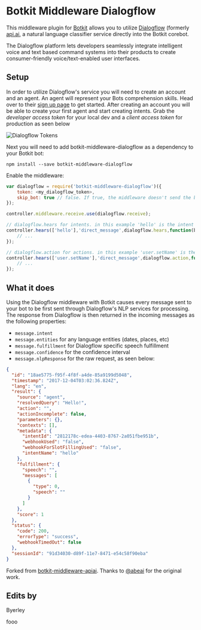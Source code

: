 # Botkit Middleware Dialogflow
This middleware plugin for [Botkit](http://howdy.ai/botkit) allows you to utilize [Dialogflow](https://dialogflow.com/)
(formerly [api.ai](https://api.ai), a natural language classifier service directly into the Botkit corebot.

The Dialogflow platform lets developers seamlessly integrate intelligent voice and text based command systems into their products to create consumer-friendly voice/text-enabled user interfaces.

## Setup
In order to utilize Dialogflow's service you will need to create an account and an agent. An agent will represent your Bots comprehension skills. Head over to their [sign up page](https://console.dialogflow.com/api-client/#/login) to get started. After creating an account you will be able to create your first agent and start creating intents. Grab the *developer access token* for your local dev and a *client access token* for production as seen below

![Dialogflow Tokens](https://s8.postimg.org/bgepzb4d1/tokens.png)

Next you will need to add botkit-middleware-dialogflow as a dependency to your Botkit bot:

```
npm install --save botkit-middleware-dialogflow
```

Enable the middleware:
```javascript
var dialogflow = require('botkit-middleware-dialogflow')({
    token: <my_dialogflow_token>,
    skip_bot: true // false. If true, the middleware doesn't send the bot reply/says to Dialogflow
});

controller.middleware.receive.use(dialogflow.receive);

// dialogflow.hears for intents. in this example 'hello' is the intent
controller.hears(['hello'],'direct_message',dialogflow.hears,function(bot, message) {
    // ...
});

// dialogflow.action for actions. in this example 'user.setName' is the action
controller.hears(['user.setName'],'direct_message',dialogflow.action,function(bot, message) {
    // ...
});
```

## What it does

Using the Dialogflow middleware with Botkit causes every message sent to your bot to be first sent through Dialogflow's NLP services for processing. The response from Dialogflow is then returned in the incoming messages as the following properties:
- `message.intent`
- `message.entities` for any language entities (dates, places, etc)
- `message.fulfillment` for Dialogflow specific speech fulfillment
- `message.confidence` for the confidence interval
- `message.nlpResponse` for the raw request, as seen below:

```json
{
  "id": "18ae5775-f95f-4f8f-a4de-85a9199d5048",
  "timestamp": "2017-12-04T03:02:36.824Z",
  "lang": "en",
  "result": {
    "source": "agent",
    "resolvedQuery": "Hello!",
    "action": "",
    "actionIncomplete": false,
    "parameters": {},
    "contexts": [],
    "metadata": {
      "intentId": "2812178c-edea-4403-8767-2a051fbe951b",
      "webhookUsed": "false",
      "webhookForSlotFillingUsed": "false",
      "intentName": "hello"
    },
    "fulfillment": {
      "speech": "",
      "messages": [
        {
          "type": 0,
          "speech": ""
        }
      ]
    },
    "score": 1
  },
  "status": {
    "code": 200,
    "errorType": "success",
    "webhookTimedOut": false
  },
  "sessionId": "91d34030-d89f-11e7-8471-e54c58f90eba"
}
```

Forked from [botkit-middleware-apiai](https://github.com/abeai/botkit-middleware-apiai). Thanks to
[@abeai](https://github.com/abeai) for the original work.

## Edits by
Byerley

fooo